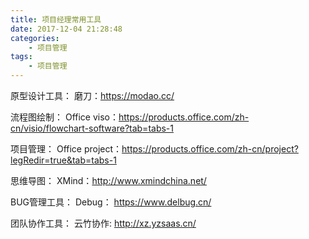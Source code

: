 ```yaml
---
title: 项目经理常用工具
date: 2017-12-04 21:28:48
categories:
    - 项目管理
tags: 
    - 项目管理
---
```


原型设计工具：
磨刀：https://modao.cc/

流程图绘制：
Office viso：https://products.office.com/zh-cn/visio/flowchart-software?tab=tabs-1

项目管理：
Office project：https://products.office.com/zh-cn/project?legRedir=true&tab=tabs-1

思维导图：
XMind：http://www.xmindchina.net/

BUG管理工具：
Debug： https://www.delbug.cn/

团队协作工具：
云竹协作: http://xz.yzsaas.cn/



